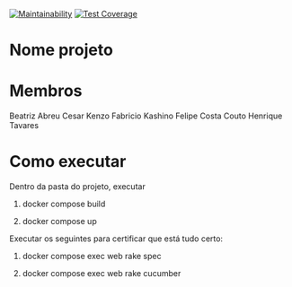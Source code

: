 [![Maintainability](https://api.codeclimate.com/v1/badges/db41a5c6bc4f9a836ade/maintainability)](https://codeclimate.com/github/beasabreu/projeto-esi/maintainability)
[![Test Coverage](https://api.codeclimate.com/v1/badges/db41a5c6bc4f9a836ade/test_coverage)](https://codeclimate.com/github/beasabreu/projeto-esi/test_coverage)

# Nome projeto

# Membros
Beatriz Abreu
Cesar Kenzo
Fabricio Kashino
Felipe Costa Couto
Henrique Tavares

# Como executar

Dentro da pasta do projeto, executar

1) docker compose build

2) docker compose up

Executar os seguintes para certificar que está tudo certo:

1) docker compose exec web rake spec

2) docker compose exec web rake cucumber